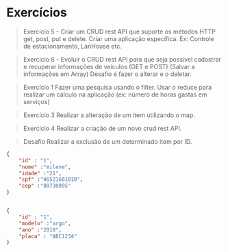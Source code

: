 # Exercícios

> Exercício 5 - Criar um CRUD rest API que suporte os métodos HTTP get, post, put e delete.
	Criar uma aplicação específica. Ex: Controle de estacionamento, LanHouse etc.

>Exercício 6 - Evoluir o CRUD rest API para que seja possível cadastrar e recuperar informações de
    veículos (GET e POST)	(Salvar a informações em Array)
    Desafio é fazer o alterar e o deletar.

>Exercício 1
	Fazer uma pesquisa usando o filter.
	Usar o reduce para realizar um cálculo na aplicação (ex: número de horas gastas em serviços)

>Exercício 3
	Realizar a alteração de um item utilizando o map.

>Exercício 4
	Realizar a criação de um novo crud rest API.

>Desafio
	Realizar a exclusão de um determinado item por ID.
	


```json
{
    "id" : "1",
    "nome" :"milene",
    "idade" :"21",
    "cpf" :"46521681010",
    "cep" :"80730095"
}


{
    "id" : "1",
    "modelo" :"argo",
    "ano" :"2018",
    "placa" : "ABC1234"
}